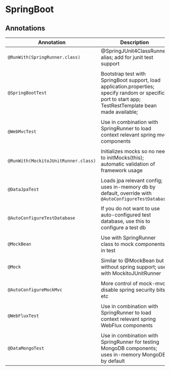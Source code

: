 # SpringBoot

## Annotations

| Annotation                        | Description
|-------------------------------    |--------------
|`@RunWith(SpringRunner.class)`     | @SpringJUnit4ClassRunner alias; add for junit test support
|   	                              |
|`@SpringBootTest`  	              | Bootstrap test with SpringBoot support, load application.properties; specify random or specific port to start app; TestRestTemplate bean made available;
|                                   |
|`@WebMvcTest`   	                  | Use in combination with SpringRunner to load context relevant spring mvc components
|                                   |
|`@RunWith(MockitoJUnitRunner.class)`| Initializes mocks so no need to initMocks(this); automatic validation of framework usage
|                                   |
|`@DataJpaTest`   	                | Loads jpa relevant config; uses in-memory db by default, override with `@AutoConfigureTestDatabase`
|   	                            |
|`@AutoConfigureTestDatabase`   	  | If you do not want to use auto-configured test database, use this to configure a test db
|  	                                |
|`@MockBean`                        | Use with SpringRunner class to mock components in test
|                                   |
|`@Mock`    	                      | Similar to @MockBean but without spring support; use with MockitoJUnitRunner
|  	                                |
|`@AutoConfigureMockMvc`            | More control of mock-mvc, disable spring security bits etc
|                                   |
|`@WebFluxTest`                     | Use in combination with SpringRunner to load context relevant spring WebFlux components
|                                   |
|`@DataMongoTest`                   | Use in combination with SpringRunner for testing MongoDB components; uses in-memory MongoDB by default

